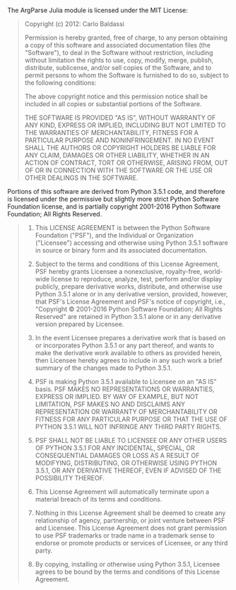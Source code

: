The ArgParse Julia module is licensed under the MIT License:

> Copyright (c) 2012: Carlo Baldassi
>
> Permission is hereby granted, free of charge, to any person obtaining
> a copy of this software and associated documentation files (the
> "Software"), to deal in the Software without restriction, including
> without limitation the rights to use, copy, modify, merge, publish,
> distribute, sublicense, and/or sell copies of the Software, and to
> permit persons to whom the Software is furnished to do so, subject to
> the following conditions:
>
> The above copyright notice and this permission notice shall be
> included in all copies or substantial portions of the Software.
>
> THE SOFTWARE IS PROVIDED "AS IS", WITHOUT WARRANTY OF ANY KIND,
> EXPRESS OR IMPLIED, INCLUDING BUT NOT LIMITED TO THE WARRANTIES OF
> MERCHANTABILITY, FITNESS FOR A PARTICULAR PURPOSE AND
> NONINFRINGEMENT. IN NO EVENT SHALL THE AUTHORS OR COPYRIGHT HOLDERS BE
> LIABLE FOR ANY CLAIM, DAMAGES OR OTHER LIABILITY, WHETHER IN AN ACTION
> OF CONTRACT, TORT OR OTHERWISE, ARISING FROM, OUT OF OR IN CONNECTION
> WITH THE SOFTWARE OR THE USE OR OTHER DEALINGS IN THE SOFTWARE.

Portions of this software are derived from Python 3.5.1 code, and therefore is licensed under
the permissive but slightly more strict Python Software Foundation license, and is partially
copyright 2001-2016 Python Software Foundation; All Rights Reserved.

> 1. This LICENSE AGREEMENT is between the Python Software Foundation ("PSF"), and
>    the Individual or Organization ("Licensee") accessing and otherwise using Python
>    3.5.1 software in source or binary form and its associated documentation.
>
> 2. Subject to the terms and conditions of this License Agreement, PSF hereby
>    grants Licensee a nonexclusive, royalty-free, world-wide license to reproduce,
>    analyze, test, perform and/or display publicly, prepare derivative works,
>    distribute, and otherwise use Python 3.5.1 alone or in any derivative
>    version, provided, however, that PSF's License Agreement and PSF's notice of
>    copyright, i.e., "Copyright © 2001-2016 Python Software Foundation; All Rights
>    Reserved" are retained in Python 3.5.1 alone or in any derivative version
>    prepared by Licensee.
>
> 3. In the event Licensee prepares a derivative work that is based on or
>    incorporates Python 3.5.1 or any part thereof, and wants to make the
>    derivative work available to others as provided herein, then Licensee hereby
>    agrees to include in any such work a brief summary of the changes made to Python
>    3.5.1.
>
> 4. PSF is making Python 3.5.1 available to Licensee on an "AS IS" basis.
>    PSF MAKES NO REPRESENTATIONS OR WARRANTIES, EXPRESS OR IMPLIED.  BY WAY OF
>    EXAMPLE, BUT NOT LIMITATION, PSF MAKES NO AND DISCLAIMS ANY REPRESENTATION OR
>    WARRANTY OF MERCHANTABILITY OR FITNESS FOR ANY PARTICULAR PURPOSE OR THAT THE
>    USE OF PYTHON 3.5.1 WILL NOT INFRINGE ANY THIRD PARTY RIGHTS.
>
> 5. PSF SHALL NOT BE LIABLE TO LICENSEE OR ANY OTHER USERS OF PYTHON 3.5.1
>    FOR ANY INCIDENTAL, SPECIAL, OR CONSEQUENTIAL DAMAGES OR LOSS AS A RESULT OF
>    MODIFYING, DISTRIBUTING, OR OTHERWISE USING PYTHON 3.5.1, OR ANY DERIVATIVE
>    THEREOF, EVEN IF ADVISED OF THE POSSIBILITY THEREOF.
>
> 6. This License Agreement will automatically terminate upon a material breach of
>    its terms and conditions.
>
> 7. Nothing in this License Agreement shall be deemed to create any relationship
>    of agency, partnership, or joint venture between PSF and Licensee.  This License
>    Agreement does not grant permission to use PSF trademarks or trade name in a
>    trademark sense to endorse or promote products or services of Licensee, or any
>    third party.
>
> 8. By copying, installing or otherwise using Python 3.5.1, Licensee agrees
>    to be bound by the terms and conditions of this License Agreement.
